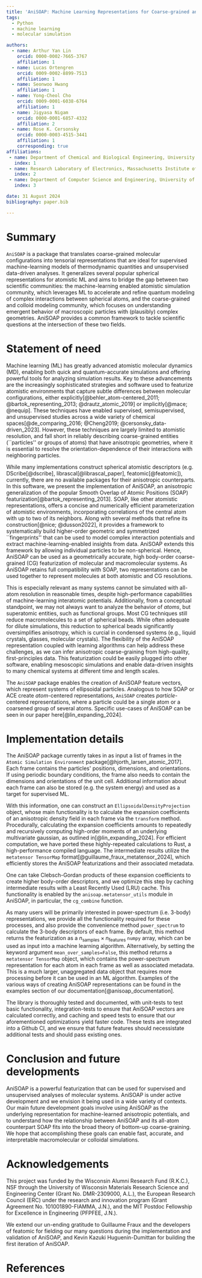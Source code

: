 ```yaml
---
title: 'AniSOAP: Machine Learning Representations for Coarse-grained and Non-spherical Systems'
tags:
  - Python
  - machine learning
  - molecular simulation

authors:
  - name: Arthur Yan Lin
    orcid: 0000-0002-7665-3767
    affiliation: 1
  - name: Lucas Ortengren
    orcid: 0009-0002-8899-7513
    affiliation: 1
  - name: Seonwoo Hwang
    affiliation: 1
  - name: Yong-Cheol Cho
    orcid: 0009-0001-6038-6764
    affiliation: 1
  - name: Jigyasa Nigam
    orcid: 0000-0001-6857-4332
    affiliation: 2
  - name: Rose K. Cersonsky
    orcid: 0000-0003-4515-3441
    affiliation: 1
    corresponding: true
affiliations:
 - name: Department of Chemical and Biological Engineering, University of Wisconsin-Madison, USA
   index: 1
 - name: Research Laboratory of Electronics, Massachusetts Institute of Technology, USA
   index: 2
 - name: Department of Computer Science and Engineering, University of Wisconsin-Madison, USA
   index: 3

date: 31 August 2024
bibliography: paper.bib

---
```

# Summary

`AniSOAP` is a package that translates coarse-grained molecular configurations into tensorial representations that are ideal for supervised machine-learning models of thermodynamic quantities and unsupervised data-driven analyses. It generalizes several popular spherical representations for atomistic ML and aims to bridge the gap between two scientific communities: the machine-learning enabled atomistic simulation community, which leverages ML to accelerate and refine quantum modeling of complex interactions between spherical atoms, and the coarse-grained and colloid modeling community, which focuses on understanding emergent behavior of macroscopic particles with (plausibly) complex geometries. AniSOAP provides a common framework to tackle scientific questions at the intersection of these two fields.

# Statement of need

Machine learning (ML) has greatly advanced atomistic molecular dynamics (MD), enabling both quick and quantum-accurate simulations and offering powerful tools for analyzing simulation results. Key to these advancements are the increasingly sophisticated strategies and software used to featurize atomistic environments that capture subtle differences between molecular configurations, either explicitly[@behler_atom-centered_2011; @bartok_representing_2013; @drautz_atomic_2019] or implicitly[@mace; @nequip]. These techniques have enabled supervised, semisupervised, and unsupervised studies across a wide variety of chemical spaces[@de_comparing_2016; @Cheng2019; @cersonsky_data-driven_2023]. However, these techniques are largely limited to atomistic resolution, and fall short in reliably describing coarse-grained entities (``particles'' or groups of atoms) that have anisotropic geometries, where it is essential to resolve the orientation-dependence of their interactions with neighboring particles.

While many implementations construct spherical atomistic descriptors (e.g. DScribe[@dscribe], librascal[@librascal_paper], featomic[@featomic]), currently, there are no available packages for their anisotropic counterparts. In this software, we present the implementation of AniSOAP, an anisotropic generalization of the popular Smooth Overlap of Atomic Positions (SOAP) featurization[@bartok_representing_2013]. SOAP, like other atomistic representations, offers a concise and numerically efficient parameterization of atomistic environments, incorporating correlations of the central atom with up to two of its neighbors. Along with several methods that refine its construction[@nice; @dusson2022], it provides a framework to systematically build higher-order geometric and symmetrized ``fingerprints'' that can be used to model complex interaction potentials and extract machine-learning-enabled insights from data. AniSOAP extends this framework by allowing individual particles to be non-spherical. Hence, AniSOAP can be used as a geometrically accurate, high body-order coarse-grained (CG) featurization of molecular and macromolecular systems. As AniSOAP retains full compatibility with SOAP, two representations can be used together to represent molecules at both atomistic and CG resolutions.

This is especially relevant as many systems cannot be simulated with all-atom resolution in reasonable times, despite high-performance capabilities of machine-learning interatomic potentials. Additionally, from a conceptual standpoint, we may not always want to analyze the behavior of _atoms_, but superatomic entities, such as functional groups. 
Most CG techniques still reduce macromolecules to a set of spherical beads. While often adequate for dilute simulations, this reduction to spherical beads significantly oversimplifies anisotropy, which is curcial in condensed systems (e.g., liquid crystals, glasses, molecular crystals). The flexibility of the AniSOAP representation coupled with learning algorithms can help address these challenges, as we can infer anisotropic coarse-graining from high-quality, first-principles data. This featurization could be easily plugged into other software, enabling mesoscopic simulations and enable data-driven insights to many chemical systems at different time and length scales.

The `AniSOAP` package enables the creation of AniSOAP feature vectors, which represent systems of ellipsoidal particles. Analogous to how SOAP or ACE create _atom_-centered representations, `AniSOAP` creates _particle_-centered representations, where a particle could be a single atom or a coarsened group of several atoms. Specific use-cases of AniSOAP can be seen in our paper here[@lin_expanding_2024].

# Implementation details
The AniSOAP package currently takes in as input a list of frames in the `Atomic Simulation Environment` package[@hjorth_larsen_atomic_2017]. Each frame contains the particles' positions, dimensions, and orientations. If using periodic boundary conditions, the frame also needs to contain the dimensions and orientations of the unit cell. Additional information about each frame can also be stored (e.g. the system energy) and used as a target for supervised ML.

With this information, one can construct an `EllipsoidalDensityProjection` object, whose main functionality is to calculate the expansion coefficients of an anisotropic density field in each frame via the `transform` method.
Procedurally, calculating the expansion coefficients amounts to repeatedly and recursively computing high-order moments of an underlying multivariate gaussian, as outlined in[@lin_expanding_2024]. For efficient computation, we have ported these highly-repeated calculations to Rust, a high-performance compiled language. The intermediate results utilize the `metatensor TensorMap` format[@guillaume_fraux_metatensor_2024], which efficiently stores the AniSOAP featurizations and their associated metadata.

One can take Clebsch-Gordan products of these expansion coefficients to create higher body-order descriptors, and we optimize this step by caching intermediate results with a Least Recently Used (LRU) cache. This functionality is enabled by the `anisoap.metatensor_utils` module in AniSOAP, in particular, the `cg_combine` function.

As many users will be primarily interested in power-spectrum (i.e. 3-body) representations, we provide all the functionality required for these processes, and also provide the convenience method `power_spectrum` to calculate the 3-body descriptors of each frame. By default, this method returns the featurization as a $n_{\mathrm{samples}}\times n_{\mathrm{features}}$ `numpy` array, which can be used as input into a machine learning algorithm. Alternatively, by setting the keyword argument `mean_over_samples=False`, this method returns a `metatensor TensorMap` object, which contains the power-spectrum representation for each atom in each frame as well as associated metadata. This is a much larger, unaggregated data object that requires more processing before it can be used in an ML algorithm. Examples of the various ways of creating AniSOAP representations can be found in the examples section of our documentation[@anisoap_documentation].

The library is thoroughly tested and documented, with unit-tests to test basic functionality, integration-tests to ensure that AniSOAP vectors are calculated correctly, and caching and speed tests to ensure that our aforementioned optimizations yield faster code. These tests are integrated into a Github CI, and we ensure that future features should necessistate additional tests and should pass existing ones.

# Conclusion and future developments
AniSOAP is a powerful featurization that can be used for supervised and unsupervised analyses of molecular systems. AniSOAP is under active development and we envision it being used in a wide variety of contexts. Our main future development goals involve using AniSOAP as the underlying representation for machine-learned anisotropic potentials, and to understand how the relationship between AniSOAP and its all-atom counterpart SOAP fits into the broad theory of bottom-up coarse-graining. We hope that accomplishing these goals can enable fast, accurate, and interpretable macromolecular or colloidal simulations.

# Acknowledgements
This project was funded by the Wisconsin Alumni Research Fund (R.K.C.), NSF through the University of Wisconsin Materials Research Science and Engineering Center (Grant No. DMR-2309000, A.L.), the European Research Council (ERC) under the research and innovation program (Grant Agreement No. 101001890-FIAMMA, J.N.), and the MIT Postdoc Fellowship for Excellence in Engineering (PFPFEE, J.N.).

We extend our un-ending gratitude to Guillaume Fraux and the developers of featomic for fielding our many questions during the implementation and validation of AniSOAP, and Kevin Kazuki Huguenin-Dumittan for building the first iteration of AniSOAP.

# References
